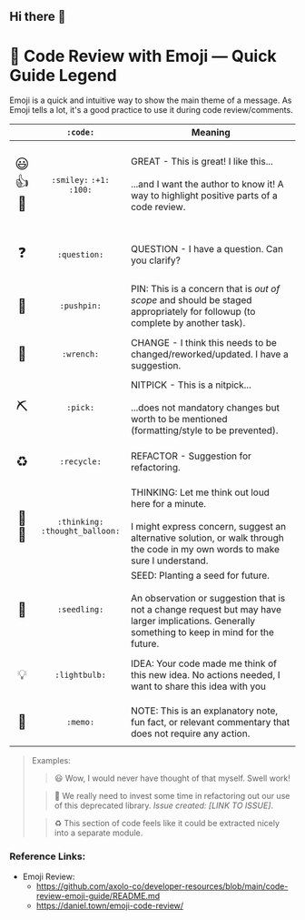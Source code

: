## Hi there 👋

# 📘 Code Review with Emoji — Quick Guide Legend
Emoji is a quick and intuitive way to show the main theme of a message.
As Emoji tells a lot, it's a good practice to use it during code review/comments.

|                                       |             `:code:`             | Meaning                                                                                                                                                                                        |
|:-------------------------------------:|:--------------------------------:|------------------------------------------------------------------------------------------------------------------------------------------------------------------------------------------------|
| <p style="font-size:24px;">😃👍💯</p> |    `:smiley:` `:+1:` `:100:`     | GREAT - This is great! I like this... <br /><br /> ...and I want the author to know it! A way to highlight positive parts of a code review.                                                    |
|   <p style="font-size:24px;">❓</p>    |           `:question:`           | QUESTION - I have a question. Can you clarify?                                                                                                                                                 |
|   <p style="font-size:24px;">📌</p>   |           `:pushpin:`            | PIN: This is a concern that is _out of scope_ and should be staged appropriately for followup (to complete by another task).                                                                   |
|   <p style="font-size:24px;">🔧</p>   |            `:wrench:`            | CHANGE - I think this needs to be changed/reworked/updated. I have a suggestion.                                                                                                               |
|   <p style="font-size:24px;">⛏</p>    |             `:pick:`             | NITPICK - This is a nitpick... <br /><br /> ...does not mandatory changes but worth to be mentioned (formatting/style to be prevented).                                                        |
|   <p style="font-size:24px;">♻️</p>   |           `:recycle:`            | REFACTOR - Suggestion for refactoring.                                                                                                                                                         |
|  <p style="font-size:24px;">🤔💭</p>  | `:thinking:` `:thought_balloon:` | THINKING: Let me think out loud here for a minute. <br /><br /> I might express concern, suggest an alternative solution, or walk through the code in my own words to make sure I understand.  |
|   <p style="font-size:24px;">🌱</p>   |           `:seedling:`           | SEED: Planting a seed for future. <br /><br /> An observation or suggestion that is not a change request but may have larger implications. Generally something to keep in mind for the future. |
|   <p style="font-size:24px;">💡</p>   |          `:lightbulb:`           | IDEA: Your code made me think of this new idea. No actions needed, I want to share this idea with you                                                                                          |
|   <p style="font-size:24px;">📝</p>   |             `:memo:`             | NOTE: This is an explanatory note, fun fact, or relevant commentary that does not require any action.                                                                                          |



> Examples: 
> > 😃 Wow, I would never have thought of that myself. Swell work!
> 
> > 📌 We really need to invest some time in refactoring out our use of this deprecated library. _Issue created: [LINK TO ISSUE]_.
> 
> > ♻️ This section of code feels like it could be extracted nicely into a separate module.

<!--
**Here are some ideas to get you started:**

🙋‍♀️ A short introduction - what is your organization all about?
🌈 Contribution guidelines - how can the community get involved?
👩‍💻 Useful resources - where can the community find your docs? Is there anything else the community should know?
🍿 Fun facts - what does your team eat for breakfast?
🧙 Remember, you can do mighty things with the power of [Markdown](https://docs.github.com/github/writing-on-github/getting-started-with-writing-and-formatting-on-github/basic-writing-and-formatting-syntax)
-->

### Reference Links:
* Emoji Review: 
  * https://github.com/axolo-co/developer-resources/blob/main/code-review-emoji-guide/README.md
  * https://daniel.town/emoji-code-review/
